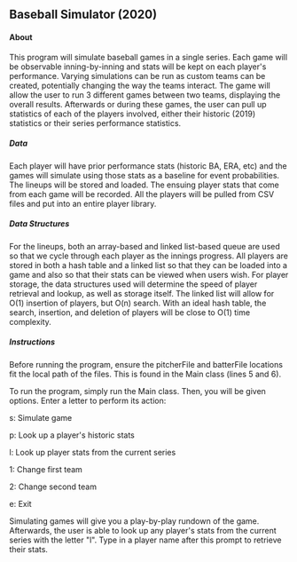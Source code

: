 Baseball Simulator (2020)
---
#### About

This program will simulate baseball games in a single series. Each game will be observable inning-by-inning and stats will be kept on each player's performance. Varying simulations can be run as custom teams can be created, potentially changing the way the teams interact. The game will allow the user to run 3 different games between two teams, displaying the overall results. Afterwards or during these games, the user can pull up statistics of each of the players involved, either their historic (2019) statistics or their series performance statistics.

##### Data

Each player will have prior performance stats (historic BA, ERA, etc) and the games will simulate using those stats as a baseline for event probabilities. The lineups will be stored and loaded. The ensuing player stats that come from each game will be recorded. All the players will be pulled from CSV files and put into an entire player library.

##### Data Structures

For the lineups, both an array-based and linked list-based queue are used so that we cycle through each player as the innings progress. All players are stored in both a hash table and a linked list so that they can be loaded into a game and also so that their stats can be viewed when users wish. For player storage, the data structures used will determine the speed of player retrieval and lookup, as well as storage itself. The linked list will allow for O(1) insertion of players, but O(n) search. With an ideal hash table, the search, insertion, and deletion of players will be close to O(1) time complexity.

##### Instructions

Before running the program, ensure the pitcherFile and batterFile locations fit the local path of the files. This is found in the Main class (lines 5 and 6).

To run the program, simply run the Main class. Then, you will be given options. Enter a letter to perform its action:

s: Simulate game

p: Look up a player's historic stats

l: Look up player stats from the current series

1: Change first team

2: Change second team

e: Exit

Simulating games will give you a play-by-play rundown of the game. Afterwards, the user is able to look up any player's stats from the current series with the letter "l". Type in a player name after this prompt to retrieve their stats.
